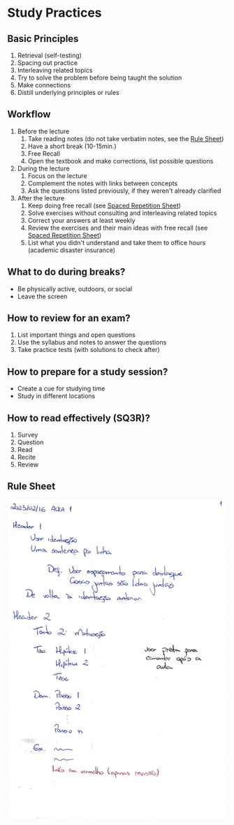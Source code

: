 # Study Practices

## Basic Principles

1. Retrieval (self-testing)
2. Spacing out practice
3. Interleaving related topics
4. Try to solve the problem before being taught the solution
5. Make connections
6. Distill underlying principles or rules

## Workflow

1. Before the lecture
    1. Take reading notes (do not take verbatim notes, see the [Rule Sheet](#rule-sheet))
    2. Have a short break (10-15min.)
    3. Free Recall
    4. Open the textbook and make corrections, list possible questions
2. During the lecture
    1. Focus on the lecture
    2. Complement the notes with links between concepts
    3. Ask the questions listed previously, if they weren't already clarified
3. After the lecture
    1. Keep doing free recall (see [Spaced Repetition Sheet](https://docs.google.com/spreadsheets/d/1es65Nhd0D98a2GNO4x6-kmH0SU3m-kYoCRvGDF20Lk8/edit?usp=sharing))
    2. Solve exercises without consulting and interleaving related topics
    3. Correct your answers at least weekly
    4. Review the exercises and their main ideas with free recall (see [Spaced Repetition Sheet](https://docs.google.com/spreadsheets/d/1es65Nhd0D98a2GNO4x6-kmH0SU3m-kYoCRvGDF20Lk8/edit?usp=sharing))
    5. List what you didn't understand and take them to office hours (academic disaster insurance)

## What to do during breaks?

- Be physically active, outdoors, or social
- Leave the screen

## How to review for an exam?

1. List important things and open questions
2. Use the syllabus and notes to answer the questions
3. Take practice tests (with solutions to check after)

## How to prepare for a study session?

- Create a cue for studying time
- Study in different locations

## How to read effectively (SQ3R)?

1. Survey
2. Question
3. Read
4. Recite
5. Review

## Rule Sheet

![Rule Sheet](<Folha de Regra.png>)
